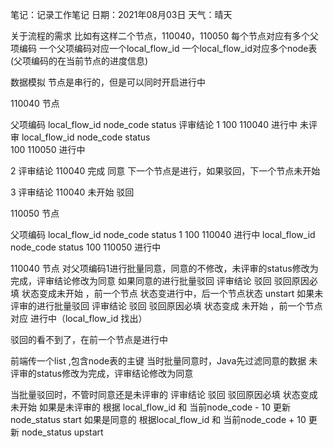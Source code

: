笔记：记录工作笔记
日期：2021年08月03日
天气：晴天


关于流程的需求
比如有这样二个节点，110040，110050
每个节点对应有多个父项编码 一个父项编码对应一个local_flow_id
一个local_flow_id对应多个node表(父项编码的在当前节点的进度信息)

数据模拟 节点是串行的，但是可以同时开启进行中

110040 节点

父项编码   local_flow_id        node_code   status      评审结论
1           100                 110040      进行中        未评审
            local_flow_id      node_code     status    
           100                 110050        进行中
           
  2                                                       评审结论
                               110040         完成              同意   下一个节点是进行，如果驳回，下一个节点未开始
 
  3                                                      评审结论
                               110040        未开始           驳回        
           
110050 节点

父项编码   local_flow_id        node_code   status
1           100                 110040      进行中
           local_flow_id      node_code     status
          100                 110050        进行中
          

110040 节点 对父项编码1进行批量同意，同意的不修改，未评审的status修改为完成，评审结论修改为同意
如果同意的进行批量驳回  评审结论 驳回  驳回原因必填  状态变成未开始  ，前一个节点 状态变进行中，后一个节点状态 unstart
如果未评审的进行批量驳回  评审结论 驳回  驳回原因必填  状态变成 未开始 ，前一个节点对应 进行中（local_flow_id 找出）

驳回的看不到了，在前一个节点是进行中


前端传一个list ,包含node表的主键 
当时批量同意时，Java先过滤同意的数据
未评审的status修改为完成，评审结论修改为同意

当批量驳回时，不管时同意还是未评审的
评审结论 驳回  驳回原因必填  状态变成未开始 
如果是未评审的
根据 local_flow_id  和  当前node_code  - 10 更新 node_status start
如果是同意的 
根据local_flow_id  和  当前node_code  + 10 更新 node_status upstart